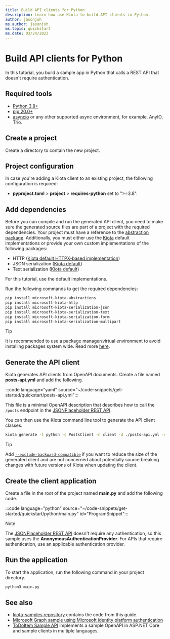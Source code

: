 ```yaml
---
title: Build API clients for Python
description: Learn how use Kiota to build API clients in Python.
author: jasonjoh
ms.author: jasonjoh
ms.topic: quickstart
ms.date: 03/24/2023
---
```


# Build API clients for Python

In this tutorial, you build a sample app in Python that calls a REST API that doesn't require authentication.

## Required tools

- [Python 3.8+](https://www.python.org/)
- [pip 20.0+](https://pip.pypa.io/en/stable/)
- [asyncio](https://docs.python.org/3/library/asyncio.html) or any other supported async environment, for example, AnyIO, Trio.

## Create a project

Create a directory to contain the new project.

## Project configuration

In case you're adding a Kiota client to an existing project, the following configuration is required:

- **pyproject.toml** > **project** > **requires-python** set to ">=3.8".

## Add dependencies

Before you can compile and run the generated API client, you need to make sure the generated source files are part of a project with the required dependencies. Your project must have a reference to the [abstraction package](https://github.com/microsoft/kiota-abstractions-python). Additionally, you must either use the [Kiota](https://github.com/microsoft/kiota) default implementations or provide your own custom implementations of the following packages:

- HTTP ([Kiota default HTTPX-based implementation](https://github.com/microsoft/kiota-http-python))
- JSON serialization ([Kiota default](https://github.com/microsoft/kiota-serialization-json-python))
- Text serialization ([Kiota default](https://github.com/microsoft/kiota-serialization-text-python))

For this tutorial, use the default implementations.

Run the following commands to get the required dependencies:

```bash
pip install microsoft-kiota-abstractions
pip install microsoft-kiota-http
pip install microsoft-kiota-serialization-json
pip install microsoft-kiota-serialization-text
pip install microsoft-kiota-serialization-form
pip install microsoft-kiota-serialization-multipart
```

> [!TIP]
> It is recommended to use a package manager/virtual environment to avoid installing packages system wide. Read more [here](https://packaging.python.org/en/latest/).

## Generate the API client

Kiota generates API clients from OpenAPI documents. Create a file named **posts-api.yml** and add the following.

:::code language="yaml" source="~/code-snippets/get-started/quickstart/posts-api.yml":::

This file is a minimal OpenAPI description that describes how to call the `/posts` endpoint in the [JSONPlaceholder REST API](https://jsonplaceholder.typicode.com/).

You can then use the Kiota command line tool to generate the API client classes.

```bash
kiota generate -l python -c PostsClient -n client -d ./posts-api.yml -o ./client
```

> [!TIP]
> Add [`--exclude-backward-compatible`](../using.md#--exclude-backward-compatible---ebc)
> if you want to reduce the size of the generated client and are not concerned about
> potentially source breaking changes with future versions of Kiota when updating the client.

## Create the client application

Create a file in the root of the project named **main.py** and add the following code.

:::code language="python" source="~/code-snippets/get-started/quickstart/python/main.py" id="ProgramSnippet":::

> [!NOTE]
> The [JSONPlaceholder REST API](https://jsonplaceholder.typicode.com/) doesn't require any authentication, so this sample uses the **AnonymousAuthenticationProvider**. For APIs that require authentication, use an applicable authentication provider.

## Run the application

To start the application, run the following command in your project directory.

```bash
python3 main.py
```

## See also

- [kiota-samples repository](https://github.com/microsoft/kiota-samples/tree/main/get-started/quickstart/php) contains the code from this guide.
- [Microsoft Graph sample using Microsoft identity platform authentication](https://github.com/microsoft/kiota-samples/tree/main/get-started/azure-auth/php)
- [ToDoItem Sample API](https://github.com/microsoft/kiota-samples/tree/main/sample-api) implements a sample OpenAPI in ASP.NET Core and sample clients in multiple languages.
